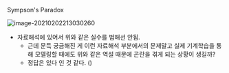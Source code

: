 Sympson's Paradox



![image-20210202213030260](C:\Users\user\AppData\Roaming\Typora\typora-user-images\image-20210202213030260.png)

- 자료해석에 있어서 위와 같은 실수를 범해선 안됨.
  - 근데 문득 궁금해진 게 이런 자료해석 부분에서의 문제말고 실제 기계학습을 통해 모델링할 때에도 위와 같은 역설 때문에 곤란을 겪게 되는 상황이 생길까?
  - 정답은 있다 인 것 같다. ()